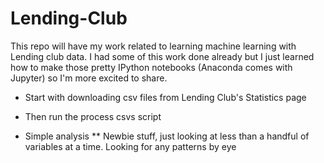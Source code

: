 # Lending-Club
This repo will have my work related to learning machine learning with Lending club data. I had some of this work done already but I just learned how to make those pretty IPython notebooks (Anaconda comes with Jupyter) so I'm more excited to share. 

* Start with downloading csv files from Lending Club's Statistics page
* Then run the process csvs script

* Simple analysis
** Newbie stuff, just looking at less than a handful of variables at a time. Looking for any patterns by eye